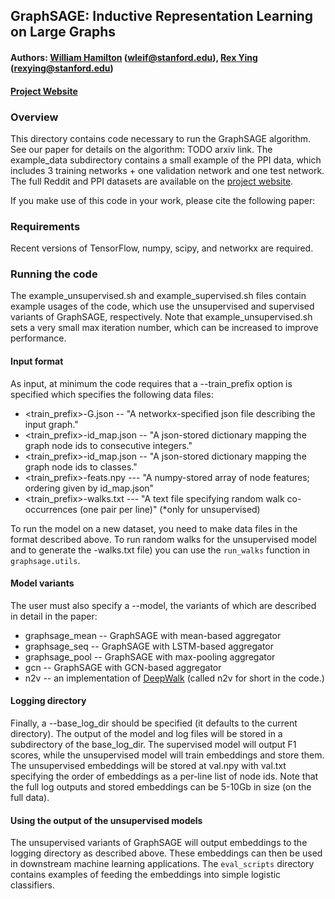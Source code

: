 ## GraphSAGE: Inductive Representation Learning on Large Graphs

#### Authors: [William Hamilton](http://stanford.edu/~wleif) (wleif@stanford.edu), [Rex Ying](http://joy-of-thinking.weebly.com/) (rexying@stanford.edu)
#### [Project Website](http://snap.stanford.edu/graphsage/)


### Overview

This directory contains code necessary to run the GraphSAGE algorithm.
See our paper for details on the algorithm: TODO arxiv link.
The example_data subdirectory contains a small example of the PPI data,
which includes 3 training networks + one validation network and one test network.
The full Reddit and PPI datasets are available on the [project website](http://snap.stanford.edu/graphsage/).

If you make use of this code in your work, please cite the following paper: 

### Requirements

Recent versions of TensorFlow, numpy, scipy, and networkx are required.

### Running the code

The example_unsupervised.sh and example_supervised.sh files contain example usages of the code, which use the unsupervised and supervised variants of GraphSAGE, respectively.
Note that example_unsupervised.sh sets a very small max iteration number, which can be increased to improve performance.

#### Input format
As input, at minimum the code requires that a --train_prefix option is specified which specifies the following data files:

* <train_prefix>-G.json -- "A networkx-specified json file describing the input graph."
* <train_prefix>-id_map.json -- "A json-stored dictionary mapping the graph node ids to consecutive integers."
* <train_prefix>-id_map.json -- "A json-stored dictionary mapping the graph node ids to classes."
* <train_prefix>-feats.npy --- "A numpy-stored array of node features; ordering given by id_map.json"
* <train_prefix>-walks.txt --- "A text file specifying random walk co-occurrences (one pair per line)" (*only for unsupervised)

To run the model on a new dataset, you need to make data files in the format described above. 
To run random walks for the unsupervised model and to generate the <prefix>-walks.txt file)
you can use the `run_walks` function in `graphsage.utils`.

#### Model variants 
The user must also specify a --model, the variants of which are described in detail in the paper:
* graphsage_mean -- GraphSAGE with mean-based aggregator
* graphsage_seq -- GraphSAGE with LSTM-based aggregator
* graphsage_pool -- GraphSAGE with max-pooling aggregator
* gcn -- GraphSAGE with GCN-based aggregator
* n2v -- an implementation of [DeepWalk](https://arxiv.org/abs/1403.6652) (called n2v for short in the code.)

#### Logging directory
Finally, a --base_log_dir should be specified (it defaults to the current directory). 
The output of the model and log files will be stored in a subdirectory of the base_log_dir.
The supervised model will output F1 scores, while the unsupervised model will train embeddings and store them.
The unsupervised embeddings will be stored at val.npy with val.txt specifying the order of embeddings as a per-line list of node ids.
Note that the full log outputs and stored embeddings can be 5-10Gb in size (on the full data).

#### Using the output of the unsupervised models

The unsupervised variants of GraphSAGE will output embeddings to the logging directory as described above.
These embeddings can then be used in downstream machine learning applications.
The `eval_scripts` directory contains examples of feeding the embeddings into simple logistic classifiers.
